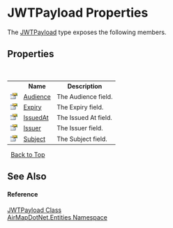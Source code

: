 # JWTPayload Properties
 

The <a href="d5a51b98-10c1-0d97-1238-a7f76d093cec">JWTPayload</a> type exposes the following members.


## Properties
&nbsp;<table><tr><th></th><th>Name</th><th>Description</th></tr><tr><td>![Public property](media/pubproperty.gif "Public property")</td><td><a href="e99ad5a9-1e9c-2c18-098b-c2702a93316b">Audience</a></td><td>
The Audience field.</td></tr><tr><td>![Public property](media/pubproperty.gif "Public property")</td><td><a href="4e5443be-097c-9e1b-fd3f-251f59256d91">Expiry</a></td><td>
The Expiry field.</td></tr><tr><td>![Public property](media/pubproperty.gif "Public property")</td><td><a href="902dbda0-522e-d151-dcaa-653ae537d963">IssuedAt</a></td><td>
The Issued At field.</td></tr><tr><td>![Public property](media/pubproperty.gif "Public property")</td><td><a href="76f43e0f-97d3-9d81-7827-f60fd9e34047">Issuer</a></td><td>
The Issuer field.</td></tr><tr><td>![Public property](media/pubproperty.gif "Public property")</td><td><a href="b86f028e-8a4c-3caa-8200-1bc25a42f164">Subject</a></td><td>
The Subject field.</td></tr></table>&nbsp;
<a href="#jwtpayload-properties">Back to Top</a>

## See Also


#### Reference
<a href="d5a51b98-10c1-0d97-1238-a7f76d093cec">JWTPayload Class</a><br /><a href="98571a09-2783-53ee-6a50-029c1c8ea39b">AirMapDotNet.Entities Namespace</a><br />
